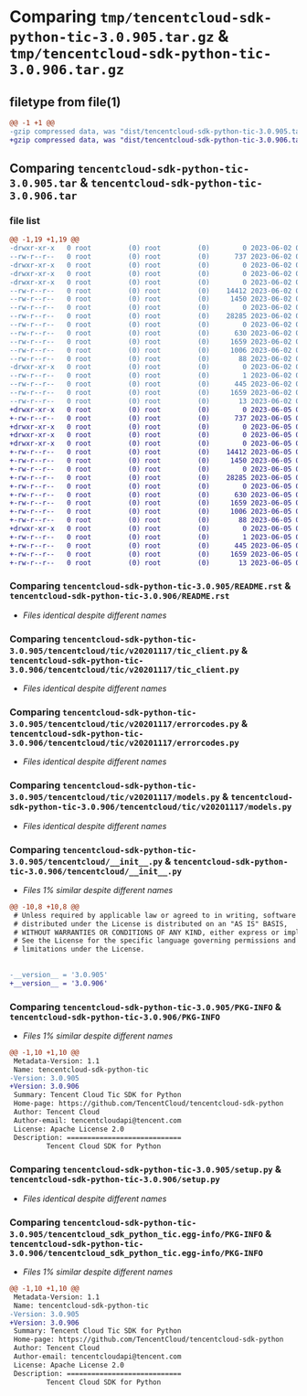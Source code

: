 # Comparing `tmp/tencentcloud-sdk-python-tic-3.0.905.tar.gz` & `tmp/tencentcloud-sdk-python-tic-3.0.906.tar.gz`

## filetype from file(1)

```diff
@@ -1 +1 @@
-gzip compressed data, was "dist/tencentcloud-sdk-python-tic-3.0.905.tar", last modified: Fri Jun  2 00:41:31 2023, max compression
+gzip compressed data, was "dist/tencentcloud-sdk-python-tic-3.0.906.tar", last modified: Mon Jun  5 00:44:13 2023, max compression
```

## Comparing `tencentcloud-sdk-python-tic-3.0.905.tar` & `tencentcloud-sdk-python-tic-3.0.906.tar`

### file list

```diff
@@ -1,19 +1,19 @@
-drwxr-xr-x   0 root         (0) root         (0)        0 2023-06-02 00:41:31.000000 tencentcloud-sdk-python-tic-3.0.905/
--rw-r--r--   0 root         (0) root         (0)      737 2023-06-02 00:41:31.000000 tencentcloud-sdk-python-tic-3.0.905/README.rst
-drwxr-xr-x   0 root         (0) root         (0)        0 2023-06-02 00:41:31.000000 tencentcloud-sdk-python-tic-3.0.905/tencentcloud/
-drwxr-xr-x   0 root         (0) root         (0)        0 2023-06-02 00:41:31.000000 tencentcloud-sdk-python-tic-3.0.905/tencentcloud/tic/
-drwxr-xr-x   0 root         (0) root         (0)        0 2023-06-02 00:41:31.000000 tencentcloud-sdk-python-tic-3.0.905/tencentcloud/tic/v20201117/
--rw-r--r--   0 root         (0) root         (0)    14412 2023-06-02 00:41:31.000000 tencentcloud-sdk-python-tic-3.0.905/tencentcloud/tic/v20201117/tic_client.py
--rw-r--r--   0 root         (0) root         (0)     1450 2023-06-02 00:41:31.000000 tencentcloud-sdk-python-tic-3.0.905/tencentcloud/tic/v20201117/errorcodes.py
--rw-r--r--   0 root         (0) root         (0)        0 2023-06-02 00:41:31.000000 tencentcloud-sdk-python-tic-3.0.905/tencentcloud/tic/v20201117/__init__.py
--rw-r--r--   0 root         (0) root         (0)    28285 2023-06-02 00:41:31.000000 tencentcloud-sdk-python-tic-3.0.905/tencentcloud/tic/v20201117/models.py
--rw-r--r--   0 root         (0) root         (0)        0 2023-06-02 00:41:31.000000 tencentcloud-sdk-python-tic-3.0.905/tencentcloud/tic/__init__.py
--rw-r--r--   0 root         (0) root         (0)      630 2023-06-02 00:41:31.000000 tencentcloud-sdk-python-tic-3.0.905/tencentcloud/__init__.py
--rw-r--r--   0 root         (0) root         (0)     1659 2023-06-02 00:41:31.000000 tencentcloud-sdk-python-tic-3.0.905/PKG-INFO
--rw-r--r--   0 root         (0) root         (0)     1006 2023-06-02 00:41:31.000000 tencentcloud-sdk-python-tic-3.0.905/setup.py
--rw-r--r--   0 root         (0) root         (0)       88 2023-06-02 00:41:31.000000 tencentcloud-sdk-python-tic-3.0.905/setup.cfg
-drwxr-xr-x   0 root         (0) root         (0)        0 2023-06-02 00:41:31.000000 tencentcloud-sdk-python-tic-3.0.905/tencentcloud_sdk_python_tic.egg-info/
--rw-r--r--   0 root         (0) root         (0)        1 2023-06-02 00:41:31.000000 tencentcloud-sdk-python-tic-3.0.905/tencentcloud_sdk_python_tic.egg-info/dependency_links.txt
--rw-r--r--   0 root         (0) root         (0)      445 2023-06-02 00:41:31.000000 tencentcloud-sdk-python-tic-3.0.905/tencentcloud_sdk_python_tic.egg-info/SOURCES.txt
--rw-r--r--   0 root         (0) root         (0)     1659 2023-06-02 00:41:31.000000 tencentcloud-sdk-python-tic-3.0.905/tencentcloud_sdk_python_tic.egg-info/PKG-INFO
--rw-r--r--   0 root         (0) root         (0)       13 2023-06-02 00:41:31.000000 tencentcloud-sdk-python-tic-3.0.905/tencentcloud_sdk_python_tic.egg-info/top_level.txt
+drwxr-xr-x   0 root         (0) root         (0)        0 2023-06-05 00:44:13.000000 tencentcloud-sdk-python-tic-3.0.906/
+-rw-r--r--   0 root         (0) root         (0)      737 2023-06-05 00:44:13.000000 tencentcloud-sdk-python-tic-3.0.906/README.rst
+drwxr-xr-x   0 root         (0) root         (0)        0 2023-06-05 00:44:13.000000 tencentcloud-sdk-python-tic-3.0.906/tencentcloud/
+drwxr-xr-x   0 root         (0) root         (0)        0 2023-06-05 00:44:13.000000 tencentcloud-sdk-python-tic-3.0.906/tencentcloud/tic/
+drwxr-xr-x   0 root         (0) root         (0)        0 2023-06-05 00:44:13.000000 tencentcloud-sdk-python-tic-3.0.906/tencentcloud/tic/v20201117/
+-rw-r--r--   0 root         (0) root         (0)    14412 2023-06-05 00:44:13.000000 tencentcloud-sdk-python-tic-3.0.906/tencentcloud/tic/v20201117/tic_client.py
+-rw-r--r--   0 root         (0) root         (0)     1450 2023-06-05 00:44:13.000000 tencentcloud-sdk-python-tic-3.0.906/tencentcloud/tic/v20201117/errorcodes.py
+-rw-r--r--   0 root         (0) root         (0)        0 2023-06-05 00:44:13.000000 tencentcloud-sdk-python-tic-3.0.906/tencentcloud/tic/v20201117/__init__.py
+-rw-r--r--   0 root         (0) root         (0)    28285 2023-06-05 00:44:13.000000 tencentcloud-sdk-python-tic-3.0.906/tencentcloud/tic/v20201117/models.py
+-rw-r--r--   0 root         (0) root         (0)        0 2023-06-05 00:44:13.000000 tencentcloud-sdk-python-tic-3.0.906/tencentcloud/tic/__init__.py
+-rw-r--r--   0 root         (0) root         (0)      630 2023-06-05 00:44:13.000000 tencentcloud-sdk-python-tic-3.0.906/tencentcloud/__init__.py
+-rw-r--r--   0 root         (0) root         (0)     1659 2023-06-05 00:44:13.000000 tencentcloud-sdk-python-tic-3.0.906/PKG-INFO
+-rw-r--r--   0 root         (0) root         (0)     1006 2023-06-05 00:44:13.000000 tencentcloud-sdk-python-tic-3.0.906/setup.py
+-rw-r--r--   0 root         (0) root         (0)       88 2023-06-05 00:44:13.000000 tencentcloud-sdk-python-tic-3.0.906/setup.cfg
+drwxr-xr-x   0 root         (0) root         (0)        0 2023-06-05 00:44:13.000000 tencentcloud-sdk-python-tic-3.0.906/tencentcloud_sdk_python_tic.egg-info/
+-rw-r--r--   0 root         (0) root         (0)        1 2023-06-05 00:44:13.000000 tencentcloud-sdk-python-tic-3.0.906/tencentcloud_sdk_python_tic.egg-info/dependency_links.txt
+-rw-r--r--   0 root         (0) root         (0)      445 2023-06-05 00:44:13.000000 tencentcloud-sdk-python-tic-3.0.906/tencentcloud_sdk_python_tic.egg-info/SOURCES.txt
+-rw-r--r--   0 root         (0) root         (0)     1659 2023-06-05 00:44:13.000000 tencentcloud-sdk-python-tic-3.0.906/tencentcloud_sdk_python_tic.egg-info/PKG-INFO
+-rw-r--r--   0 root         (0) root         (0)       13 2023-06-05 00:44:13.000000 tencentcloud-sdk-python-tic-3.0.906/tencentcloud_sdk_python_tic.egg-info/top_level.txt
```

### Comparing `tencentcloud-sdk-python-tic-3.0.905/README.rst` & `tencentcloud-sdk-python-tic-3.0.906/README.rst`

 * *Files identical despite different names*

### Comparing `tencentcloud-sdk-python-tic-3.0.905/tencentcloud/tic/v20201117/tic_client.py` & `tencentcloud-sdk-python-tic-3.0.906/tencentcloud/tic/v20201117/tic_client.py`

 * *Files identical despite different names*

### Comparing `tencentcloud-sdk-python-tic-3.0.905/tencentcloud/tic/v20201117/errorcodes.py` & `tencentcloud-sdk-python-tic-3.0.906/tencentcloud/tic/v20201117/errorcodes.py`

 * *Files identical despite different names*

### Comparing `tencentcloud-sdk-python-tic-3.0.905/tencentcloud/tic/v20201117/models.py` & `tencentcloud-sdk-python-tic-3.0.906/tencentcloud/tic/v20201117/models.py`

 * *Files identical despite different names*

### Comparing `tencentcloud-sdk-python-tic-3.0.905/tencentcloud/__init__.py` & `tencentcloud-sdk-python-tic-3.0.906/tencentcloud/__init__.py`

 * *Files 1% similar despite different names*

```diff
@@ -10,8 +10,8 @@
 # Unless required by applicable law or agreed to in writing, software
 # distributed under the License is distributed on an "AS IS" BASIS,
 # WITHOUT WARRANTIES OR CONDITIONS OF ANY KIND, either express or implied.
 # See the License for the specific language governing permissions and
 # limitations under the License.
 
 
-__version__ = '3.0.905'
+__version__ = '3.0.906'
```

### Comparing `tencentcloud-sdk-python-tic-3.0.905/PKG-INFO` & `tencentcloud-sdk-python-tic-3.0.906/PKG-INFO`

 * *Files 1% similar despite different names*

```diff
@@ -1,10 +1,10 @@
 Metadata-Version: 1.1
 Name: tencentcloud-sdk-python-tic
-Version: 3.0.905
+Version: 3.0.906
 Summary: Tencent Cloud Tic SDK for Python
 Home-page: https://github.com/TencentCloud/tencentcloud-sdk-python
 Author: Tencent Cloud
 Author-email: tencentcloudapi@tencent.com
 License: Apache License 2.0
 Description: ============================
         Tencent Cloud SDK for Python
```

### Comparing `tencentcloud-sdk-python-tic-3.0.905/setup.py` & `tencentcloud-sdk-python-tic-3.0.906/setup.py`

 * *Files identical despite different names*

### Comparing `tencentcloud-sdk-python-tic-3.0.905/tencentcloud_sdk_python_tic.egg-info/PKG-INFO` & `tencentcloud-sdk-python-tic-3.0.906/tencentcloud_sdk_python_tic.egg-info/PKG-INFO`

 * *Files 1% similar despite different names*

```diff
@@ -1,10 +1,10 @@
 Metadata-Version: 1.1
 Name: tencentcloud-sdk-python-tic
-Version: 3.0.905
+Version: 3.0.906
 Summary: Tencent Cloud Tic SDK for Python
 Home-page: https://github.com/TencentCloud/tencentcloud-sdk-python
 Author: Tencent Cloud
 Author-email: tencentcloudapi@tencent.com
 License: Apache License 2.0
 Description: ============================
         Tencent Cloud SDK for Python
```

